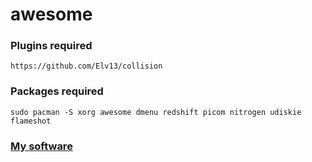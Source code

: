 # awesome

### Plugins required

```
https://github.com/Elv13/collision
```

### Packages required

```
sudo pacman -S xorg awesome dmenu redshift picom nitrogen udiskie flameshot
```

### [My software](https://github.com/Good1Cheese/LinuxSetup)
